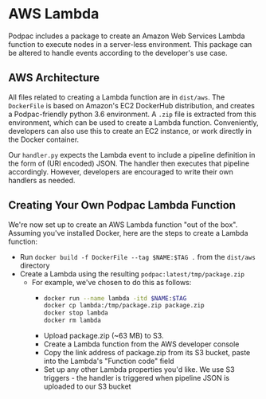 # AWS Lambda #

Podpac includes a package to create an Amazon Web Services Lambda function to execute nodes in a server-less environment. This package can be altered to handle events according to the developer's use case.

## AWS Architecture ##

All files related to creating a Lambda function are in `dist/aws`. The `DockerFile` is based on Amazon's EC2 DockerHub distribution, and creates a Podpac-friendly python 3.6 environment. A `.zip` file is extracted from this environment, which can be used to create a Lambda function. Conveniently, developers can also use this to create an EC2 instance, or work directly in the Docker container.

Our `handler.py` expects the Lambda event to include a pipeline definition in the form of (URI encoded) JSON. The handler then executes that pipeline accordingly. However, developers are encouraged to write their own handlers as needed.

## Creating Your Own Podpac Lambda Function ##

We're now set up to create an AWS Lambda function "out of the box". Assuming you've installed Docker, here are the steps to create a Lambda function:

- Run `docker build -f DockerFile --tag $NAME:$TAG .` from the `dist/aws` directory
- Create a Lambda using the resulting `podpac:latest/tmp/package.zip`
  - For example, we've chosen to do this as follows:
    - ```bash
      docker run --name lambda -itd $NAME:$TAG
      docker cp lambda:/tmp/package.zip package.zip
      docker stop lambda
      docker rm lambda
      ```
    - Upload package.zip (~63 MB) to S3.
    - Create a Lambda function from the AWS developer console
    - Copy the link address of package.zip from its S3 bucket, paste into the Lambda's "Function code" field
    - Set up any other Lambda properties you'd like. We use S3 triggers - the handler is triggered when pipeline JSON is uploaded to our S3 bucket
